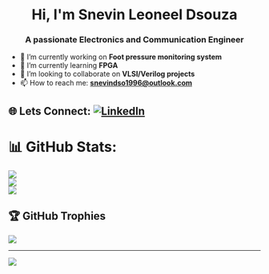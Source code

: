 <h1 align="center">Hi, I'm Snevin Leoneel Dsouza</h1>
<h3 align="center">A passionate Electronics and Communication Engineer </h3>

- 🔭 I’m currently working on **Foot pressure monitoring system**
- 🌱 I’m currently learning **FPGA** 
- 👯 I’m looking to collaborate on **VLSI/Verilog projects**
- 📫 How to reach me: **snevindso1996@outlook.com**
<!--- 🤔 I’m looking for help with **Research** 
- 💬 Ask me about ...-->
## 🌐 Lets Connect: **[![LinkedIn](https://img.shields.io/badge/LinkedIn-%230077B5.svg?logo=linkedin&logoColor=white)](https://www.linkedin.com/in/snevindsouza)**

# 📊 GitHub Stats:
![](https://github-readme-stats.vercel.app/api?username=snevindsouza&theme=dark&hide_border=false&include_all_commits=true&count_private=false)<br/>
![](https://github-readme-streak-stats.herokuapp.com/?user=snevindsouza&theme=dark&hide_border=false)<br/>
![](https://github-readme-stats.vercel.app/api/top-langs/?username=snevindsouza&theme=dark&hide_border=false&include_all_commits=true&count_private=false&layout=compact)
<!--![](https://github-readme-stats-eight-theta.vercel.app/api/top-langs/?username=snevindsouza&layout=compact&exclude_lang=java+r&theme=vue-dark)-->


## 🏆 GitHub Trophies
![](https://github-profile-trophy.vercel.app/?username=snevindsouza&theme=radical&no-frame=false&no-bg=false&margin-w=4)

---
[![](https://visitcount.itsvg.in/api?id=snevindsouza&icon=0&color=0)](https://visitcount.itsvg.in)


